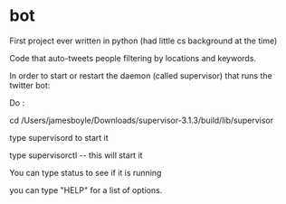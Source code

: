 # bot

First project ever written in python (had little cs background at the time)



Code that auto-tweets people filtering by locations and keywords.

In order to start or restart the daemon (called supervisor) that runs the twitter bot:

Do :

cd /Users/jamesboyle/Downloads/supervisor-3.1.3/build/lib/supervisor

type supervisord to start it

type supervisorctl -- this will start it

You can type status to see if it is running

you can type "HELP" for a list of options.
